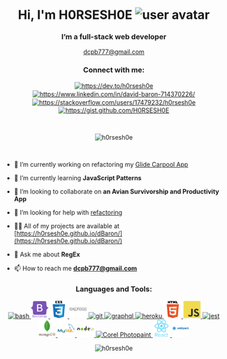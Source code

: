 <h1 align="center">Hi, I'm H0RSESH0E <span><img src="https://github.com/H0RSESH0E.png" alt="user avatar" width="40"/></span></h1>
<h3 align="center">I’m a full-stack web developer</h3>
<p align="center"><a href="mailto:dcpb777@gmail.com">dcpb777@gmail.com</a></p>
<h3 align="center">Connect with me:</h3>
<p align="center">
<a href="https://dev.to/https://dev.to/h0rsesh0e" target="blank"><img align="center" src="https://raw.githubusercontent.com/rahuldkjain/github-profile-readme-generator/master/src/images/icons/Social/devto.svg" alt="https://dev.to/h0rsesh0e" height="30" width="40" /></a>
<a href="https://linkedin.com/in/https://www.linkedin.com/in/david-baron-714370226/" target="blank"><img align="center" src="https://raw.githubusercontent.com/rahuldkjain/github-profile-readme-generator/master/src/images/icons/Social/linked-in-alt.svg" alt="https://www.linkedin.com/in/david-baron-714370226/" height="30" width="40" /></a>
<a href="https://stackoverflow.com/users/https://stackoverflow.com/users/17479232/h0rsesh0e" target="blank"><img align="center" src="https://raw.githubusercontent.com/rahuldkjain/github-profile-readme-generator/master/src/images/icons/Social/stack-overflow.svg" alt="https://stackoverflow.com/users/17479232/h0rsesh0e" height="30" width="40" /></a>
<a href="https://gist.github.com/H0RSESH0E" target="blank"><img align="center" src="https://www.shareicon.net/data/48x48/2015/09/02/94495_gist_384x512.png" alt="https://gist.github.com/H0RSESH0E" height="30" width="40" /></a>
</p>
<br>
<p align="center"><img src="https://github-readme-stats.vercel.app/api?username=h0rsesh0e&show_icons=true&locale=en" alt="h0rsesh0e" /></p>

&nbsp;  

- 🔭 I’m currently working on refactoring my [Glide Carpool App](https://github.com/H0RSESH0E/glide-activity-carpooling)

- 🌱 I’m currently learning **JavaScript Patterns**

- 👯 I’m looking to collaborate on **an Avian Survivorship and Productivity App**

- 🤝 I’m looking for help with [refactoring](https://github.com/H0RSESH0E/quickCodeQuiz)

- 👨‍💻 All of my projects are available at [https://h0rsesh0e.github.io/dBaron/](https://h0rsesh0e.github.io/dBaron/)

- 💬 Ask me about **RegEx**

- 📫 How to reach me **dcpb777@gmail.com**

<h3 align="center">Languages and Tools:</h3>

<p align="center"> <a href="https://www.gnu.org/software/bash/" target="_blank" rel="noreferrer"> <img src="https://www.vectorlogo.zone/logos/gnu_bash/gnu_bash-icon.svg" alt="bash" width="40" height="40"/> </a> <a href="https://getbootstrap.com" target="_blank" rel="noreferrer"> <img src="https://raw.githubusercontent.com/devicons/devicon/master/icons/bootstrap/bootstrap-plain-wordmark.svg" alt="bootstrap" width="40" height="40"/> </a> <a href="https://www.w3schools.com/css/" target="_blank" rel="noreferrer"> <img src="https://raw.githubusercontent.com/devicons/devicon/master/icons/css3/css3-original-wordmark.svg" alt="css3" width="40" height="40"/> </a> <a href="https://expressjs.com" target="_blank" rel="noreferrer"> <img src="https://raw.githubusercontent.com/devicons/devicon/master/icons/express/express-original-wordmark.svg" alt="express" width="40" height="40"/> </a> <a href="https://git-scm.com/" target="_blank" rel="noreferrer"> <img src="https://www.vectorlogo.zone/logos/git-scm/git-scm-icon.svg" alt="git" width="40" height="40"/> </a> <a href="https://graphql.org" target="_blank" rel="noreferrer"> <img src="https://www.vectorlogo.zone/logos/graphql/graphql-icon.svg" alt="graphql" width="40" height="40"/> </a> <a href="https://heroku.com" target="_blank" rel="noreferrer"> <img src="https://www.vectorlogo.zone/logos/heroku/heroku-icon.svg" alt="heroku" width="40" height="40"/> </a> <a href="https://www.w3.org/html/" target="_blank" rel="noreferrer"> <img src="https://raw.githubusercontent.com/devicons/devicon/master/icons/html5/html5-original-wordmark.svg" alt="html5" width="40" height="40"/> </a> <a href="https://developer.mozilla.org/en-US/docs/Web/JavaScript" target="_blank" rel="noreferrer"> <img src="https://raw.githubusercontent.com/devicons/devicon/master/icons/javascript/javascript-original.svg" alt="javascript" width="40" height="40"/> </a> <a href="https://jestjs.io" target="_blank" rel="noreferrer"> <img src="https://www.vectorlogo.zone/logos/jestjsio/jestjsio-icon.svg" alt="jest" width="40" height="40"/> </a> <a href="https://www.mongodb.com/" target="_blank" rel="noreferrer"> <img src="https://raw.githubusercontent.com/devicons/devicon/master/icons/mongodb/mongodb-original-wordmark.svg" alt="mongodb" width="40" height="40"/> </a> <a href="https://www.mysql.com/" target="_blank" rel="noreferrer"> <img src="https://raw.githubusercontent.com/devicons/devicon/master/icons/mysql/mysql-original-wordmark.svg" alt="mysql" width="40" height="40"/> </a> <a href="https://nodejs.org" target="_blank" rel="noreferrer"> <img src="https://raw.githubusercontent.com/devicons/devicon/master/icons/nodejs/nodejs-original-wordmark.svg" alt="nodejs" width="40" height="40"/> </a> <a href="https://www.photoshop.com/en" target="_blank" rel="noreferrer"> <img src="https://www.shareicon.net/data/128x128/2015/08/17/86418_photo_256x256.png" alt="Corel Photopaint" width="40" height="40"/> </a> <a href="https://reactjs.org/" target="_blank" rel="noreferrer"> <img src="https://raw.githubusercontent.com/devicons/devicon/master/icons/react/react-original-wordmark.svg" alt="react" width="40" height="40"/> </a> <a href="https://webpack.js.org" target="_blank" rel="noreferrer"> <img src="https://raw.githubusercontent.com/devicons/devicon/d00d0969292a6569d45b06d3f350f463a0107b0d/icons/webpack/webpack-original-wordmark.svg" alt="webpack" width="40" height="40"/> </a> </p>

<p align="center"><img src="https://github-readme-stats.vercel.app/api/top-langs?username=h0rsesh0e&show_icons=true&locale=en&layout=compact" alt="h0rsesh0e" /></p>



